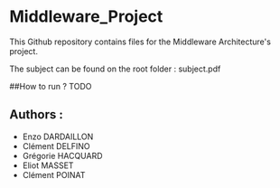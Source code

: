 # Middleware_Project

This Github repository contains files for the Middleware Architecture's project.

The subject can be found on the root folder : subject.pdf

##How to run ?
TODO

## Authors :
- Enzo DARDAILLON
- Clément DELFINO
- Grégorie HACQUARD
- Eliot MASSET
- Clément POINAT
